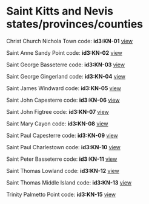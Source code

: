 # Saint Kitts and Nevis states/provinces/counties
Christ Church Nichola Town     code: **id3:KN-01**     [view](../export/geojson/medium/id3/kn/01.geojson)     


Saint Anne Sandy Point     code: **id3:KN-02**     [view](../export/geojson/medium/id3/kn/02.geojson)     


Saint George Basseterre     code: **id3:KN-03**     [view](../export/geojson/medium/id3/kn/03.geojson)     


Saint George Gingerland     code: **id3:KN-04**     [view](../export/geojson/medium/id3/kn/04.geojson)     


Saint James Windward     code: **id3:KN-05**     [view](../export/geojson/medium/id3/kn/05.geojson)     


Saint John Capesterre     code: **id3:KN-06**     [view](../export/geojson/medium/id3/kn/06.geojson)     


Saint John Figtree     code: **id3:KN-07**     [view](../export/geojson/medium/id3/kn/07.geojson)     


Saint Mary Cayon     code: **id3:KN-08**     [view](../export/geojson/medium/id3/kn/08.geojson)     


Saint Paul Capesterre     code: **id3:KN-09**     [view](../export/geojson/medium/id3/kn/09.geojson)     


Saint Paul Charlestown     code: **id3:KN-10**     [view](../export/geojson/medium/id3/kn/10.geojson)     


Saint Peter Basseterre     code: **id3:KN-11**     [view](../export/geojson/medium/id3/kn/11.geojson)     


Saint Thomas Lowland     code: **id3:KN-12**     [view](../export/geojson/medium/id3/kn/12.geojson)     


Saint Thomas Middle Island     code: **id3:KN-13**     [view](../export/geojson/medium/id3/kn/13.geojson)     


Trinity Palmetto Point     code: **id3:KN-15**     [view](../export/geojson/medium/id3/kn/15.geojson)     


